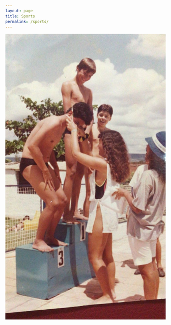 ```yaml
---
layout: page
title: Sports
permalink: /sports/
---
```


![Swimming AABB](/images/pages/swimming-aabb.jpg)
